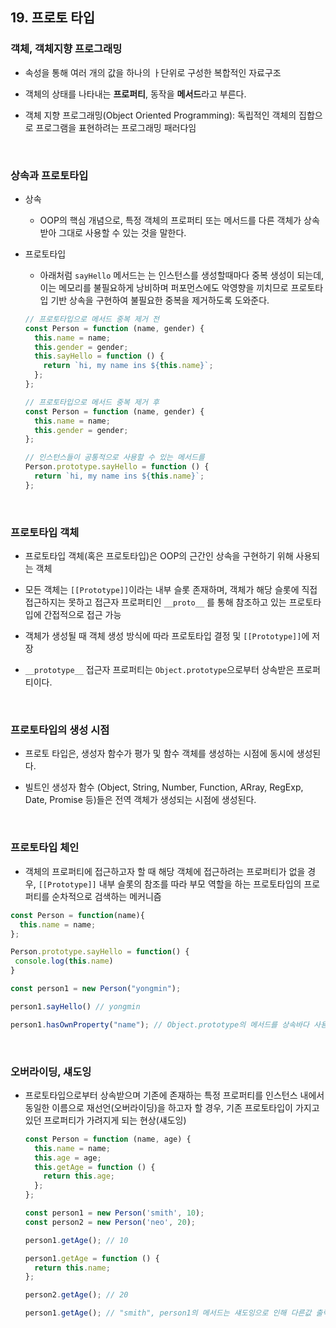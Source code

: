 ## 19. 프로토 타입

### 객체, 객체지향 프로그래밍

- 속성을 통해 여러 개의 값을 하나의 ㅏ단위로 구성한 복합적인 자료구조
  
- 객체의 상태를 나타내는 **프로퍼티**, 동작을 **메서드**라고 부른다.

- 객체 지향 프로그래밍(Object Oriented Programming): 독립적인 객체의 집합으로 프로그램을 표현하려는 프로그래밍 패러다임

<br/>

### 상속과 프로토타입

- 상속

  - OOP의 핵심 개념으로, 특정 객체의 프로퍼티 또는 메서드를 다른 객체가 상속받아 그대로 사용할 수 있는 것을 말한다.

- 프로토타입

  - 아래처럼 `sayHello` 메서드는 는 인스턴스를 생성할때마다 중복 생성이 되는데, 이는 메모리를 불필요하게 낭비하며 퍼포먼스에도 악영향을 끼치므로 프로토타입 기반 상속을 구현하여 불필요한 중복을 제거하도록 도와준다.

  ```javascript
  // 프로토타입으로 메서드 중복 제거 전
  const Person = function (name, gender) {
    this.name = name;
    this.gender = gender;
    this.sayHello = function () {
      return `hi, my name ins ${this.name}`;
    };
  };

  // 프로토타입으로 메서드 중복 제거 후
  const Person = function (name, gender) {
    this.name = name;
    this.gender = gender;
  };

  // 인스턴스들이 공통적으로 사용할 수 있는 메서드를
  Person.prototype.sayHello = function () {
    return `hi, my name ins ${this.name}`;
  };
  ```

<br/>

### 프로토타입 객체

- 프로토타입 객체(혹은 프로토타입)은 OOP의 근간인 상속을 구현하기 위해 사용되는 객체

- 모든 객체는 `[[Prototype]]`이라는 내부 슬롯 존재하며, 객체가 해당 슬롯에 직접 접근하지는 못하고 접근자 프로퍼티인 `__proto__` 를 통해 참조하고 있는 프로토타입에 간접적으로 접근 가능

- 객체가 생성될 때 객체 생성 방식에 따라 프로토타입 결정 및 `[[Prototype]]`에 저장

- `__prototype__` 접근자 프로퍼티는 `Object.prototype`으로부터 상속받은 프로퍼티이다.

<br/>

### 프로토타입의 생성 시점

- 프로토 타입은, 생성자 함수가 평가 및 함수 객체를 생성하는 시점에 동시에 생성된다.

- 빌트인 생성자 함수 (Object, String, Number, Function, ARray, RegExp, Date, Promise 등)들은 전역 객체가 생성되는 시점에 생성된다.

<br/>

### 프로토타입 체인

- 객체의 프로퍼티에 접근하고자 할 때 해당 객체에 접근하려는 프로퍼티가 없을 경우, `[[Prototype]]` 내부 슬롯의 참조를 따라 부모 역할을 하는 프로토타입의 프로퍼티를 순차적으로 검색하는 메커니즘

``` javascript
const Person = function(name){
  this.name = name;
};

Person.prototype.sayHello = function() {
 console.log(this.name)
}

const person1 = new Person("yongmin");

person1.sayHello() // yongmin

person1.hasOwnProperty("name"); // Object.prototype의 메서드를 상속바다 사용 가능

```

<br/>

### 오버라이딩, 섀도잉

- 프로토타입으로부터 상속받으며 기존에 존재하는 특정 프로퍼티를 인스턴스 내에서 동일한 이름으로 재선언(오버라이딩)을 하고자 할 경우, 기존 프로토타입이 가지고 있던 프로퍼티가 가려지게 되는 현상(섀도잉)

  ```javascript
  const Person = function (name, age) {
    this.name = name;
    this.age = age;
    this.getAge = function () {
      return this.age;
    };
  };

  const person1 = new Person('smith', 10);
  const person2 = new Person('neo', 20);

  person1.getAge(); // 10

  person1.getAge = function () {
    return this.name;
  };

  person2.getAge(); // 20

  person1.getAge(); // "smith", person1의 메서드는 섀도잉으로 인해 다른값 출력
  ```
